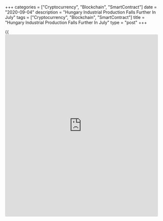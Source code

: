 +++
categories = ["Cryptocurrency", "Blockchain", "SmartContract"]
date = "2020-09-04"
description = "Hungary Industrial Production Falls Further In July"
tags = ["Cryptocurrency", "Blockchain", "SmartContract"]
title = "Hungary Industrial Production Falls Further In July"
type = "post"
+++

{{<iframe id="large-banner" src="https://www.bounty.group/#slide=19.0" width="100%" height="600" scrolling="no" style="border: 0px solid rgb(216, 221, 230); border-radius: 3px;">}}

Hungary's industrial production declined for the fifth straight month in
July, albeit at a slower pace, data from the Hungarian Central
Statistical Office showed on Friday.

Industrial production declined a working-day adjusted 7.7 percent year-
on-year in July, following a 12.2 percent decrease in June.

The effects of the economic processes caused by the [coronavirus][1]
epidemic were still perceptible in this period, the agency said.

On a non-adjusted basis, industrial production decreased 8.1 percent
annually in July, following a 7.8 percent fall in the preceding month.

A significant fall was observed in the manufacture of transport
equipment, while the manufacture of computer, electronic and optical
products grew. The manufacture of food products, beverages and tobacco
products declined slightly, the agency said.

On a seasonally adjusted basis, industrial production rose 7.2 percent
monthly in July, after a 17.2 percent growth in the prior month.

For comments and feedback [contact](https://www.playgroundfx.com/contact/): editorial@rtt[news](https://www.letsplayfx.com/blog/forex-news-website/).com

[Economic News][2]

 **What parts of the world are seeing the best (and worst) economic
performances lately? Click[here][3] to check out our [Econ Scorecard][3]
and find out! See up-to-the-moment [ranking](https://www.playgroundfx.com/blog/crypto-exchange-ranking/)s for the best and worst
performers in [GDP][3], [unemployment rate][4], [inflation][5] and much
more.**

   1. www.rtt[news](https://www.letsplayfx.com/blog/forex-news-website/).com/list/coronavirus.aspx
   2. www.rtt[news](https://www.letsplayfx.com/blog/forex-news-website/).com/Content/EconomicNews.aspx
   3. www.rtt[news](https://www.letsplayfx.com/blog/forex-news-website/).com/economic-scorecard/world-rank/GDP/highest-performance.aspx
   4. www.rtt[news](https://www.letsplayfx.com/blog/forex-news-website/).com/economic-scorecard/world-rank/unemployment-rate/lowest-performance.aspx
   5. www.rtt[news](https://www.letsplayfx.com/blog/forex-news-website/).com/economic-scorecard/world-rank/CPI/highest-performance.aspx